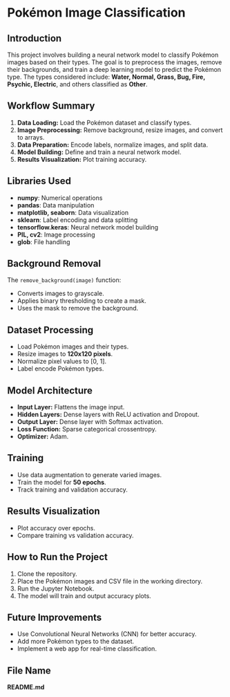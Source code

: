 # Pokémon Image Classification

## Introduction
This project involves building a neural network model to classify Pokémon images based on their types. The goal is to preprocess the images, remove their backgrounds, and train a deep learning model to predict the Pokémon type. The types considered include: **Water, Normal, Grass, Bug, Fire, Psychic, Electric**, and others classified as **Other**.

## Workflow Summary
1. **Data Loading:** Load the Pokémon dataset and classify types.
2. **Image Preprocessing:** Remove background, resize images, and convert to arrays.
3. **Data Preparation:** Encode labels, normalize images, and split data.
4. **Model Building:** Define and train a neural network model.
5. **Results Visualization:** Plot training accuracy.

## Libraries Used
- **numpy**: Numerical operations
- **pandas**: Data manipulation
- **matplotlib, seaborn**: Data visualization
- **sklearn**: Label encoding and data splitting
- **tensorflow.keras**: Neural network model building
- **PIL, cv2**: Image processing
- **glob**: File handling

## Background Removal
The `remove_background(image)` function:
- Converts images to grayscale.
- Applies binary thresholding to create a mask.
- Uses the mask to remove the background.

## Dataset Processing
- Load Pokémon images and their types.
- Resize images to **120x120 pixels**.
- Normalize pixel values to [0, 1].
- Label encode Pokémon types.

## Model Architecture
- **Input Layer:** Flattens the image input.
- **Hidden Layers:** Dense layers with ReLU activation and Dropout.
- **Output Layer:** Dense layer with Softmax activation.
- **Loss Function:** Sparse categorical crossentropy.
- **Optimizer:** Adam.

## Training
- Use data augmentation to generate varied images.
- Train the model for **50 epochs**.
- Track training and validation accuracy.

## Results Visualization
- Plot accuracy over epochs.
- Compare training vs validation accuracy.

## How to Run the Project
1. Clone the repository.
2. Place the Pokémon images and CSV file in the working directory.
3. Run the Jupyter Notebook.
4. The model will train and output accuracy plots.

## Future Improvements
- Use Convolutional Neural Networks (CNN) for better accuracy.
- Add more Pokémon types to the dataset.
- Implement a web app for real-time classification.

## File Name
**README.md**
